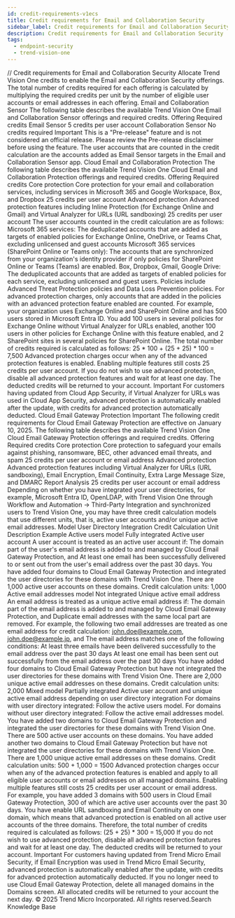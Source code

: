 ```yaml
---
id: credit-requirements-v1ecs
title: Credit requirements for Email and Collaboration Security
sidebar_label: Credit requirements for Email and Collaboration Security
description: Credit requirements for Email and Collaboration Security
tags:
  - endpoint-security
  - trend-vision-one
---
```


/*<![CDATA[*/ $('#title').html($('meta[name=map-description]').attr('content')); /*]]>*/ Credit requirements for Email and Collaboration Security Allocate Trend Vision One credits to enable the Email and Collaboration Security offerings. The total number of credits required for each offering is calculated by multiplying the required credits per unit by the number of eligible user accounts or email addresses in each offering. Email and Collaboration Sensor The following table describes the available Trend Vision One Email and Collaboration Sensor offerings and required credits. Offering Required credits Email Sensor 5 credits per user account Collaboration Sensor No credits required Important This is a "Pre-release" feature and is not considered an official release. Please review the Pre-release disclaimer before using the feature. The user accounts that are counted in the credit calculation are the accounts added as Email Sensor targets in the Email and Collaboration Sensor app. Cloud Email and Collaboration Protection The following table describes the available Trend Vision One Cloud Email and Collaboration Protection offerings and required credits. Offering Required credits Core protection Core protection for your email and collaboration services, including services in Microsoft 365 and Google Workspace, Box, and Dropbox 25 credits per user account Advanced protection Advanced protection features including Inline Protection (for Exchange Online and Gmail) and Virtual Analyzer for URLs (URL sandboxing) 25 credits per user account The user accounts counted in the credit calculation are as follows: Microsoft 365 services: The deduplicated accounts that are added as targets of enabled policies for Exchange Online, OneDrive, or Teams Chat, excluding unlicensed and guest accounts Microsoft 365 services (SharePoint Online or Teams only): The accounts that are synchronized from your organization's identity provider if only policies for SharePoint Online or Teams (Teams) are enabled. Box, Dropbox, Gmail, Google Drive: The deduplicated accounts that are added as targets of enabled policies for each service, excluding unlicensed and guest users. Policies include Advanced Threat Protection policies and Data Loss Prevention policies. For advanced protection charges, only accounts that are added in the policies with an advanced protection feature enabled are counted. For example, your organization uses Exchange Online and SharePoint Online and has 500 users stored in Microsoft Entra ID. You add 100 users in several policies for Exchange Online without Virtual Analyzer for URLs enabled, another 100 users in other policies for Exchange Online with this feature enabled, and 2 SharePoint sites in several policies for SharePoint Online. The total number of credits required is calculated as follows: 25 * 100 + (25 + 25) * 100 = 7,500 Advanced protection charges occur when any of the advanced protection features is enabled. Enabling multiple features still costs 25 credits per user account. If you do not wish to use advanced protection, disable all advanced protection features and wait for at least one day. The deducted credits will be returned to your account. Important For customers having updated from Cloud App Security, if Virtual Analyzer for URLs was used in Cloud App Security, advanced protection is automatically enabled after the update, with credits for advanced protection automatically deducted. Cloud Email Gateway Protection Important The following credit requirements for Cloud Email Gateway Protection are effective on January 10, 2025. The following table describes the available Trend Vision One Cloud Email Gateway Protection offerings and required credits. Offering Required credits Core protection Core protection to safeguard your emails against phishing, ransomware, BEC, other advanced email threats, and spam 25 credits per user account or email address Advanced protection Advanced protection features including Virtual Analyzer for URLs (URL sandboxing), Email Encryption, Email Continuity, Extra Large Message Size, and DMARC Report Analysis 25 credits per user account or email address Depending on whether you have integrated your user directories, for example, Microsoft Entra ID, OpenLDAP, with Trend Vision One through Workflow and Automation → Third-Party Integration and synchronized users to Trend Vision One, you may have three credit calculation models that use different units, that is, active user accounts and/or unique active email addresses. Model User Directory Integration Credit Calculation Unit Description Example Active users model Fully integrated Active user account A user account is treated as an active user account if: The domain part of the user's email address is added to and managed by Cloud Email Gateway Protection, and At least one email has been successfully delivered to or sent out from the user's email address over the past 30 days. You have added four domains to Cloud Email Gateway Protection and integrated the user directories for these domains with Trend Vision One. There are 1,000 active user accounts on these domains. Credit calculation units: 1,000 Active email addresses model Not integrated Unique active email address An email address is treated as a unique active email address if: The domain part of the email address is added to and managed by Cloud Email Gateway Protection, and Duplicate email addresses with the same local part are removed. For example, the following two email addresses are treated as one email address for credit calculation: john.doe@example.com, john.doe@example.jp, and The email address matches one of the following conditions: At least three emails have been delivered successfully to the email address over the past 30 days At least one email has been sent out successfully from the email address over the past 30 days You have added four domains to Cloud Email Gateway Protection but have not integrated the user directories for these domains with Trend Vision One. There are 2,000 unique active email addresses on these domains. Credit calculation units: 2,000 Mixed model Partially integrated Active user account and unique active email address depending on user directory integration For domains with user directory integrated: Follow the active users model. For domains without user directory integrated: Follow the active email addresses model. You have added two domains to Cloud Email Gateway Protection and integrated the user directories for these domains with Trend Vision One. There are 500 active user accounts on these domains. You have added another two domains to Cloud Email Gateway Protection but have not integrated the user directories for these domains with Trend Vision One. There are 1,000 unique active email addresses on these domains. Credit calculation units: 500 + 1,000 = 1500 Advanced protection charges occur when any of the advanced protection features is enabled and apply to all eligible user accounts or email addresses on all managed domains. Enabling multiple features still costs 25 credits per user account or email address. For example, you have added 3 domains with 500 users in Cloud Email Gateway Protection, 300 of which are active user accounts over the past 30 days. You have enable URL sandboxing and Email Continuity on one domain, which means that advanced protection is enabled on all active user accounts of the three domains. Therefore, the total number of credits required is calculated as follows: (25 + 25) * 300 = 15,000 If you do not wish to use advanced protection, disable all advanced protection features and wait for at least one day. The deducted credits will be returned to your account. Important For customers having updated from Trend Micro Email Security, if Email Encryption was used in Trend Micro Email Security, advanced protection is automatically enabled after the update, with credits for advanced protection automatically deducted. If you no longer need to use Cloud Email Gateway Protection, delete all managed domains in the Domains screen. All allocated credits will be returned to your account the next day. © 2025 Trend Micro Incorporated. All rights reserved.Search Knowledge Base